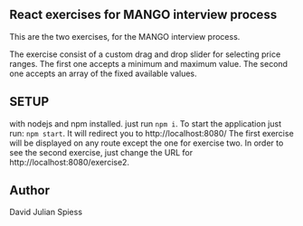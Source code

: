 ## React exercises for MANGO interview process

This are the two exercises, for the MANGO interview process.

The exercise consist of a custom drag and drop slider for selecting price ranges. The first one accepts a minimum and maximum value. The second one accepts an array of the fixed available values.

## SETUP
with nodejs and npm installed.
just run `npm i`.
To start the application just run: `npm start`. It will redirect you to http://localhost:8080/
The first exercise will be displayed on any route except the one for exercise two.
In order to see the second exercise, just change the URL for http://localhost:8080/exercise2.

## Author
David Julian Spiess
